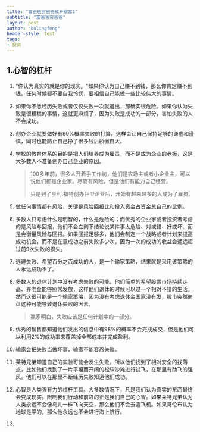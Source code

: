 ```yaml
---
title: "富爸爸穷爸爸杠杆致富1"
subtitle: "富爸爸穷爸爸"
layout: post
author: "bulingfeng"
header-style: text
tags:
- 投资
---
```


## 1.心智的杠杆

1. "你认为真实的就是你的现实。"如果你认为自己赚不到钱，那么你肯定赚不到钱。任何时候都不要自我怜悯，要相信自己能做一些比较伟大的事情。

2. 如果你不愿经历失败或者仅仅失败一次就退出，那确实很危险。如果你认为失败是很糟糕的事情，这就更麻烦了，因为失败是成功的一部分，害怕失败的人不会成功。

3. 创办企业就要做好有90%概率失败的打算，这样会让自己保持足够的谦虚和谨慎，同时也能防止自己挣了很多钱后骄傲自大。

4. 学校的教育体系的目的是把人们培养成为雇员，而不是成为企业的老板，这是大多数人不准备创办自己企业的原因。

   > 100多年前，很多人开着手工作坊，他们是农场主或者小企业主，可以说他们都是企业家。尽管有风险，但是他们有能力自己经营。
   >
   > 只是到了亨利.福特创办巨型企业后，开始有越来越多的人成为了雇员。

5. 做任何事情都有风险，关键是风险回报比和投入资金占资金总自己的比例。

6. 多数人只考虑什么是明智的，什么是危险的；而优秀的企业家或者投资者考虑的是风险与回报，他们不会立刻下结论说某件事太危险、对或错、好或坏、而是会衡量风险与回报。如果回报足够多，他们会制定一个战略或者计划来提高成功机会，而不是在意成功之前失败多少次，因为一次的成功的收益会远远超过前9次失败的损失。

7. 逃避失败、希望百分之百成功的人，是一个输家策略，结果就是采用该策略的人永远成功不了。

8. 多数人的退休计划中没有考虑失败的可能。他们简单的希望股票市场持续走高、养老金能够照常发放，这样他们退休的时候可以过一个相对不错的生活。然而这很可能是一个输家策略，因为没有考虑退休金国家没有发，股市突然崩盘这种可能导致退休失败的因素。

   > 赢家明白，失败应该是任何计划中的一部分。

9. 优秀的销售都知道他们发出的信息中有98%的概率不会完成成交，但是他们可以利用2%的成功率来覆盖掉全部成本并完成盈利。

10. 输家会把失败当做坏事，输家不能容忍失败。

11. 莱特兄弟知道自己的实验可能会发生失败，所以他们找到了相对安全的找落点，比如他们找到了一片平坦而开阔的松软沙滩进行试飞，在那里有助飞的强风。他们可以在那里不断经历失败知道他们成功。

12. 心智是人类强有力的杠杆工具。大多数情况下，凡是我们认为真实的东西最终会变成现实。限制我们行动和前进的正是我们自己的心智。如果莱特兄弟认为人类永远不会像鸟儿一样飞向天空，那么他们不会去造飞机。如果哥伦布认为地球是平的，那么他永远也不会进行海上航行。

13. 
